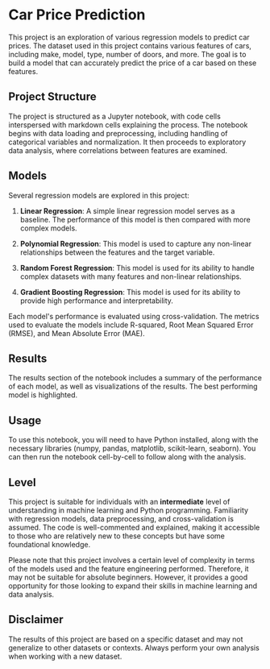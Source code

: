 # Car Price Prediction

This project is an exploration of various regression models to predict car prices. The dataset used in this project contains various features of cars, including make, model, type, number of doors, and more. The goal is to build a model that can accurately predict the price of a car based on these features.

## Project Structure

The project is structured as a Jupyter notebook, with code cells interspersed with markdown cells explaining the process. The notebook begins with data loading and preprocessing, including handling of categorical variables and normalization. It then proceeds to exploratory data analysis, where correlations between features are examined.

## Models

Several regression models are explored in this project:

1. **Linear Regression**: A simple linear regression model serves as a baseline. The performance of this model is then compared with more complex models.

2. **Polynomial Regression**: This model is used to capture any non-linear relationships between the features and the target variable.

3. **Random Forest Regression**: This model is used for its ability to handle complex datasets with many features and non-linear relationships.

4. **Gradient Boosting Regression**: This model is used for its ability to provide high performance and interpretability.

Each model's performance is evaluated using cross-validation. The metrics used to evaluate the models include R-squared, Root Mean Squared Error (RMSE), and Mean Absolute Error (MAE).

## Results

The results section of the notebook includes a summary of the performance of each model, as well as visualizations of the results. The best performing model is highlighted.

## Usage

To use this notebook, you will need to have Python installed, along with the necessary libraries (numpy, pandas, matplotlib, scikit-learn, seaborn). You can then run the notebook cell-by-cell to follow along with the analysis.

## Level

This project is suitable for individuals with an **intermediate** level of understanding in machine learning and Python programming. Familiarity with regression models, data preprocessing, and cross-validation is assumed. The code is well-commented and explained, making it accessible to those who are relatively new to these concepts but have some foundational knowledge. 

Please note that this project involves a certain level of complexity in terms of the models used and the feature engineering performed. Therefore, it may not be suitable for absolute beginners. However, it provides a good opportunity for those looking to expand their skills in machine learning and data analysis. 

## Disclaimer

The results of this project are based on a specific dataset and may not generalize to other datasets or contexts. Always perform your own analysis when working with a new dataset.
